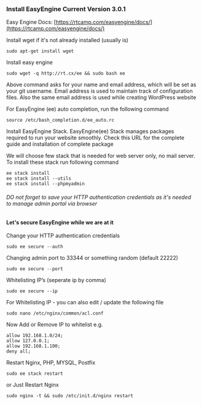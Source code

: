 ### Install EasyEngine Current Version 3.0.1
Easy Engine Docs: [https://rtcamp.com/easyengine/docs/](https://rtcamp.com/easyengine/docs/)

Install wget if it's not already installed (usually is)

`sudo apt-get install wget`

Install easy engine

`sudo wget -q http://rt.cx/ee && sudo bash ee`

Above command asks for your name and email address, which will be set as your git username. Email address is used to maintain track of configuration files. Also the same email
address is used while creating WordPress website

For EasyEngine (ee) auto completion, run the following command

`source /etc/bash_completion.d/ee_auto.rc`

Install EasyEngine Stack. EasyEngine(ee) Stack manages packages required to run your website smoothly. Check this URL for the complete guide and installation of complete package

We will choose few stack that is needed for web server only, no mail server. To install these stack run following command

```
ee stack install
ee stack install --utils
ee stack install --phpmyadmin
```

###### DO not forget to save your HTTP authentication credentials as it's needed to manage admin portal via browser

#### Let's secure EasyEngine while we are at it

Change your HTTP authentication credentials

`sudo ee secure --auth`

Changing admin port to 33344 or something random (default 22222)

`sudo ee secure --port`

Whitelisting IP’s (seperate ip by comma)

`sudo ee secure --ip`

For Whitelisting IP - you can also edit / update the following file

`sudo nano /etc/nginx/common/acl.conf`

Now Add or Remove IP to whitelist e.g.

```
allow 192.168.1.0/24;
allow 127.0.0.1;
allow 192.168.1.100;
deny all;
```

Restart Nginx, PHP, MYSQL, Postfix

`sudo ee stack restart`

or Just Restart Nginx

`sudo nginx -t && sudo /etc/init.d/nginx restart`




